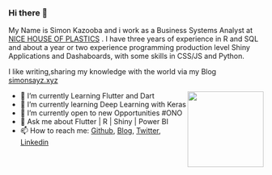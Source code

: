 ### Hi there 👋


 
My Name is Simon Kazooba and i work as a Business Systems Analyst at [NICE HOUSE OF PLASTICS](https://nice.co.ug) . I have three years of experience in R and SQL and about a year or two experience programming production level Shiny Applications and Dashaboards, with some skills in CSS/JS and Python.

I like writing,sharing my knowledge with the world via my Blog [simonsayz.xyz](http://simonsayz.xyz/)


<img align ="right" src = "https://i.imgur.com/w4pKOQi.jpg" width="150" height="150">

- 🔭 I’m currently Learning Flutter and Dart
- 🌱 I’m currently learning Deep Learning with Keras
- 🤔 I’m currently open to new Opportunities #ONO
- 💬 Ask me about Flutter | R | Shiny | Power BI 
- 📫 How to reach me: [Github](https://github.com/tagasimon), [Blog](http://simonsayz.xyz/), [Twitter](https://twitter.com/simonsayzdgtl), [Linkedin](https://www.linkedin.com/in/simon-sayz/)
